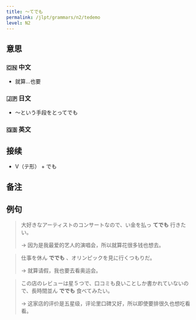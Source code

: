 ```yaml
---
title: 〜てでも
permalink: /jlpt/grammars/n2/tedemo
level: N2
---
```


## 意思

### 🇨🇳 中文

- 就算...也要

### 🇯🇵 日文

- 〜という手段をとってでも

### 🇬🇧 英文


## 接续

- V（テ形） + でも

## 备注


## 例句

> 大好きなアーティストのコンサートなので、い金を払っ **てでも** 行きたい。
>
> → 因为是我最爱的艺人的演唱会，所以就算花很多钱也想去。

> 仕事を休ん **ででも** 、オリンピックを見に行くつもりだ。
>
> → 就算请假，我也要去看奥运会。

> この店のレビューは星５つで、口コミも良いことしか書かれていないので、長時間並ん **ででも** 食べてみたい。
>
> → 这家店的评价是五星级，评论里口碑又好，所以即使要排很久也想吃看看。

